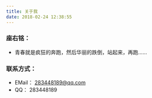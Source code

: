```yaml
---
title: 关于我
date: 2018-02-24 12:38:55
---
```

### 座右铭：
* 青春就是疯狂的奔跑，然后华丽的跌倒，站起来，再跑……

### 联系方式：
* EMail： 283448189@qq.com
* QQ： 283448189